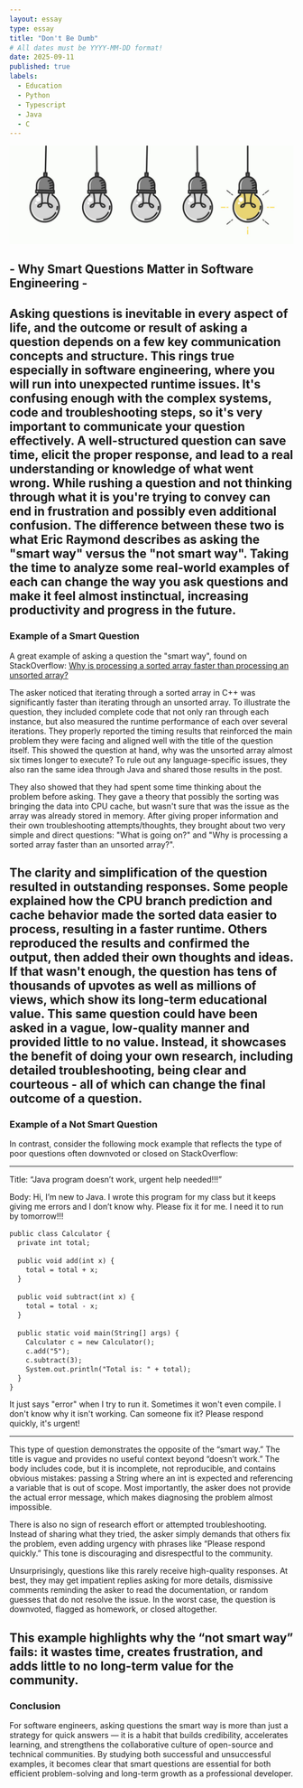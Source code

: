 ```yaml
---
layout: essay
type: essay
title: "Don't Be Dumb"
# All dates must be YYYY-MM-DD format!
date: 2025-09-11
published: true
labels:
  - Education
  - Python
  - Typescript
  - Java
  - C
---
```



<div class="essay-page">
  <img src="../img/essays/lightbulbs3.jpg" class="essay-header-img" alt="Light Bulbs">
</div>

<div class="text-center">
  <h2> - Why Smart Questions Matter in Software Engineering - </h2>
</div>

Asking questions is inevitable in every aspect of life, and the outcome or result of asking a question depends on a few key communication concepts and structure. This rings true especially in software engineering, where you will run into unexpected runtime issues. It's confusing enough with the complex systems, code and troubleshooting steps, so it's very important to communicate your question effectively. A well-structured question can save time, elicit the proper response, and lead to a real understanding or knowledge of what went wrong. While rushing a question and not thinking through what it is you're trying to convey can end in frustration and possibly even additional confusion. The difference between these two is what Eric Raymond describes as asking the "smart way" versus the "not smart way". Taking the time to analyze some real-world examples of each can change the way you ask questions and make it feel almost instinctual, increasing productivity and progress in the future.
---

### Example of a Smart Question

A great example of asking a question the "smart way", found on StackOverflow: [Why is processing a sorted array faster than processing an unsorted array?](https://stackoverflow.com/questions/11227809/why-is-processing-a-sorted-array-faster-than-processing-an-unsorted-array)

The asker noticed that iterating through a sorted array in C++ was significantly faster than iterating through an unsorted array. To illustrate the question, they included complete code that not only ran through each instance, but also measured the runtime performance of each over several iterations. They properly reported the timing results that reinforced the main problem they were facing and aligned well with the title of the question itself. This showed the question at hand, why was the unsorted array almost six times longer to execute? To rule out any language-specific issues, they also ran the same idea through Java and shared those results in the post.

They also showed that they had spent some time thinking about the problem before asking. They gave a theory that possibly the sorting was bringing the data into CPU cache, but wasn't sure that was the issue as the array was already stored in memory. After giving proper information and their own troubleshooting attempts/thoughts, they brought about two very simple and direct questions: "What is going on?" and "Why is processing a sorted array faster than an unsorted array?".

The clarity and simplification of the question resulted in outstanding responses. Some people explained how the CPU branch prediction and cache behavior made the sorted data easier to process, resulting in a faster runtime. Others reproduced the results and confirmed the output, then added their own thoughts and ideas. If that wasn't enough, the question has tens of thousands of upvotes as well as millions of views, which show its long-term educational value. This same question could have been asked in a vague, low-quality manner and provided little to no value. Instead, it showcases the benefit of doing your own research, including detailed troubleshooting, being clear and courteous - all of which can change the final outcome of a question.
---

### Example of a Not Smart Question

In contrast, consider the following mock example that reflects the type of poor questions often downvoted or closed on StackOverflow:

____________________________________________________________

Title: “Java program doesn’t work, urgent help needed!!!”

Body:
  Hi, I’m new to Java. I wrote this program for my class but it keeps giving me errors and I don’t know why. Please fix it for me. I need it to run by tomorrow!!!

    public class Calculator {
      private int total;

      public void add(int x) {
        total = total + x;
      }

      public void subtract(int x) {
        total = total - x;
      }

      public static void main(String[] args) {
        Calculator c = new Calculator();
        c.add("5");
        c.subtract(3);
        System.out.println("Total is: " + total);
      }
    }

  It just says "error" when I try to run it. Sometimes it won't even compile. I don't know why it isn't working. Can someone fix it? Please respond quickly, it's urgent!
  
____________________________________________________________

This type of question demonstrates the opposite of the “smart way.” The title is vague and provides no useful context beyond “doesn’t work.” The body includes code, but it is incomplete, not reproducible, and contains obvious mistakes: passing a String where an int is expected and referencing a variable that is out of scope. Most importantly, the asker does not provide the actual error message, which makes diagnosing the problem almost impossible.

There is also no sign of research effort or attempted troubleshooting. Instead of sharing what they tried, the asker simply demands that others fix the problem, even adding urgency with phrases like “Please respond quickly.” This tone is discouraging and disrespectful to the community.

Unsurprisingly, questions like this rarely receive high-quality responses. At best, they may get impatient replies asking for more details, dismissive comments reminding the asker to read the documentation, or random guesses that do not resolve the issue. In the worst case, the question is downvoted, flagged as homework, or closed altogether.

This example highlights why the “not smart way” fails: it wastes time, creates frustration, and adds little to no long-term value for the community.
---

### Conclusion

For software engineers, asking questions the smart way is more than just a strategy for quick answers — it is a habit that builds credibility, accelerates learning, and strengthens the collaborative culture of open-source and technical communities. By studying both successful and unsuccessful examples, it becomes clear that smart questions are essential for both efficient problem-solving and long-term growth as a professional developer.


